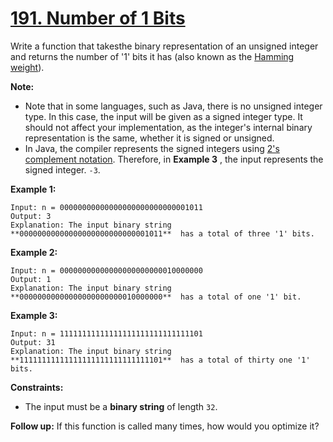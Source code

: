 # [191. Number of 1 Bits](https://leetcode.com/problems/number-of-1-bits/)

Write a function that takesthe binary representation of an unsigned integer and returns the number of '1' bits it has (also known as the <a href="http://en.wikipedia.org/wiki/Hamming_weight" target="_blank">Hamming weight</a>).

**Note:** 

- Note that in some languages, such as Java, there is no unsigned integer type. In this case, the input will be given as a signed integer type. It should not affect your implementation, as the integer's internal binary representation is the same, whether it is signed or unsigned.
- In Java, the compiler represents the signed integers using <a href="https://en.wikipedia.org/wiki/Two%27s_complement" target="_blank">2's complement notation</a>. Therefore, in **Example 3** , the input represents the signed integer. `-3`.

**Example 1:** 

```
Input: n = 00000000000000000000000000001011
Output: 3
Explanation: The input binary string **00000000000000000000000000001011**  has a total of three '1' bits.
```

**Example 2:** 

```
Input: n = 00000000000000000000000010000000
Output: 1
Explanation: The input binary string **00000000000000000000000010000000**  has a total of one '1' bit.
```

**Example 3:** 

```
Input: n = 11111111111111111111111111111101
Output: 31
Explanation: The input binary string **11111111111111111111111111111101**  has a total of thirty one '1' bits.
```

**Constraints:** 

- The input must be a **binary string**  of length `32`.

**Follow up:**  If this function is called many times, how would you optimize it?
